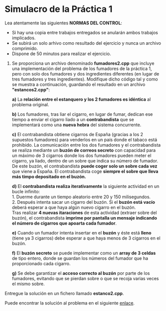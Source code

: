 # Simulacro de la Práctica 1

Lea atentamente las siguientes **NORMAS DEL CONTROL**:
- Si hay una copia entre trabajos entregados se anularán ambos trabajos implicados.
- Se subirá un solo arhivo como resultado del ejercicio y nunca un archivo comprimido.
- Dispone de 50 minutos para realizar el ejercicio.

1. Se proporciona un archivo denominado **fumadores2.cpp** que incluye una implementación del problema de los fumadores de la práctica 1, pero con solo dos fumadores y dos ingredientes diferentes (en lugar de tres fumadores y tres ingredientes). Modifique dicho código tal y como se muestra a continuación, guardando el resultado en un archivo **"estancos2.cpp"**:  
  
    **a)** La **relación entre el estanquero y los 2 fumadores es idéntica** al problema original.  
  
    **b)** Los fumadores, tras liar el cigarro, en lugar de fumar, dedican ese tiempo a enviar el cigarro liado a un **contrabandista** que se implementará como una **nueva hebra** del sistema concurrente.  
  
    **c)** El contrabandista obtiene cigarros de España (gracias a los 2 supuestos fumadores) para venderlos en un país donde el tabaco está prohibido. La comunicación entre los dos fumadores y el contrabandista se realiza mediante un **buzón de correos secreto** con capacidad para un máximo de 3 cigarros donde los dos fumadores pueden meter el cigarro, ya liado, dentro de un sobre que indica su número de fumador. De este buzón, el contrabandista **puede coger solo un sobre cada vez** que viene a España. El contrabandista coge **siempre el sobre que lleva más timpo depositado en el buzón.**  
  
    **d)** El **contrabandista realiza iterativamente** la siguiente actividad en un bucle infinito:  
        1. Duerme durante un tiempo aleatorio entre 20 y 150 milisegundos.  
        2. Después intenta sacar un cigarro del buzón. Si el **buzón está vacío** deberá esperar a que haya algún nuevo cigarro en el buzón.  
           Tras realizar **4 nuevas itaraciones** de esta actividad (extraer sobre del buzón), el contrabandista **imprime por pantalla un mensaje indicando el número de cigarros que apoarta cada fumador**.  
  
    **e)** Cuando un fumador intenta insertar en el **buzón** y éste está **lleno** (tiene ya 3 cigarros) debe esperar a que haya menos de 3 cigarros en el buzón.  
  
    **f)** El **buzón secreto** se puede implementar como un **array de 3 celdas** de tipo entero, donde se guardan los números del fumador que ha proporcionado cada cigarro.  
  
    **g)** Se debe garantizar el **acceso correcto al buzón** por parte de los fumadores, evitando que se pierdan sobre o que se recoja varias veces el mismo sobre.  
  
  
Entregue la solución en un fichero llamado **estanco2.cpp**.  
  
  
  
  
  
Puede encontrar la solución al problema en el siguiente [enlace](https://github.com/LosDelDGIIM/LosDelDGIIM.github.io/blob/main/subjects/SCD/Exámenes/estancos2.cpp).
